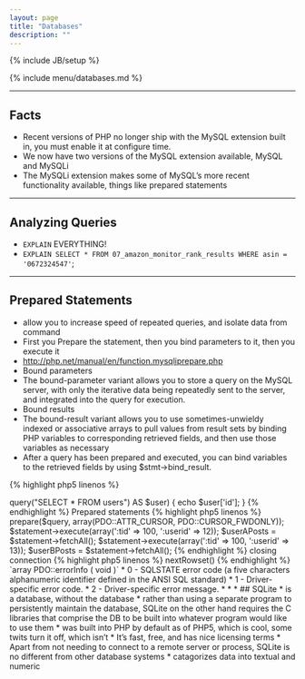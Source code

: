 ```yaml
---
layout: page
title: "Databases"
description: ""
---
```

{% include JB/setup %}

{% include menu/databases.md %}


* * *

## Facts


* Recent versions of PHP no longer ship with the MySQL extension built in, you must enable it at configure time.
* We now have two versions of the MySQL extension available, MySQL and MySQLi
* The MySQLi extension makes some of MySQL’s more recent functionality available, things like prepared statements


* * *

## Analyzing Queries


* `EXPLAIN` EVERYTHING!
* `EXPLAIN SELECT * FROM 07_amazon_monitor_rank_results WHERE asin = '0672324547'`;


* * *

## Prepared Statements


* allow you to increase speed of repeated queries, and isolate data from command
* First you Prepare the statement, then you bind parameters to it, then you execute it
* <http://php.net/manual/en/function.mysqliprepare.php>
* Bound parameters
* The bound-parameter variant allows you to store a query on the MySQL server, with only the iterative data being repeatedly sent to the server, and integrated into the query for execution. 
* Bound results
* The bound-result variant allows you to use sometimes-unwieldy indexed or associative arrays to pull values from result sets by binding PHP variables to corresponding retrieved fields, and then use those variables as necessary
* After a query has been prepared and executed, you can bind variables to the retrieved fields by using $stmt->bind_result.

{% highlight php5 linenos %}
<?php
boolean mysqli_stmt_bind_param (mysqli_stmt stmt, string types, mixed &var1 [, mixed &varN)
class mysqli_stmt {
    boolean bind_param (string types, mixed &var1 [, mixed &varN])
}

boolean mysqli_stmt_bind_result (mysqli_stmt stmt, mixed &var1 [, mixed &varN])

class mysqli_stmt {
    boolean bind_result (mixed &var1 [, mixed &varN])
}
{% endhighlight %}

* * *

## Mysqli


{% highlight php5 linenos %}
<?php
$link = mysqli_connect("localhost", "u", "p", "ex");
$city = "Montreal";
$stmt = mysqli_stmt_init($link);
if ($stmt = mysqli_stmt_prepare ($stmt, "SELECT Province FROM City WHERE Name=?"))
{
mysqli_stmt_bind_param($stmt, "s", $city);
mysqli_stmt_execute($stmt);
mysqli_stmt_bind_result($stmt, $province);
mysqli_stmt_fetch($stmt);
printf("%s is in district %s\n", $city, $province);
mysqli_stmt_close($stmt);
}
mysqli_close($link);
{% endhighlight %}


* * *

## Transactions


Allow you to merge multiple queries into one atomic operation, either they ALL execute successfully, or none do

{% highlight mysql linenos %}
BEGIN TRANSACTION #name;
 ... queries here
COMMIT;
{% endhighlight %}

* * *

## PDO


* [PHP Data Objects](http://php.net/pdo)
* consistent object oriented method to interact with various databases
* database specific PDO driver must also be installed

{% highlight php5 linenos %}
<?php
$pdoConnection = new PDO('mysql:host=localhost;dbname=example', USERNAME, PASSWORD);
foreach ($pdoConnection->query("SELECT * FROM users") AS $user) { echo $user['id']; }
{% endhighlight %}


Prepared statements


{% highlight php5 linenos %}
<?php
$query = "SELECT * FROM posts WHERE topicID = :tid AND poster = :userid";
$statement = $pdoConnection->prepare($query, array(PDO::ATTR_CURSOR, PDO::CURSOR_FWDONLY));
$statement->execute(array(':tid' => 100, ':userid' => 12));
$userAPosts = $statement->fetchAll();
$statement->execute(array(':tid' => 100, ':userid' => 13));
$userBPosts = $statement->fetchAll();
{% endhighlight %}

closing connection

{% highlight php5 linenos %}
<?php
$pdoConnection = null; // 
{% endhighlight %}

{% highlight php5 linenos %}
<?php
PDOStatement->nextRowset()
{% endhighlight %}

`array PDO::errorInfo ( void )`
* 0 - SQLSTATE error code (a five characters alphanumeric identifier defined in the ANSI SQL standard)
* 1 - Driver-specific error code.
* 2 - Driver-specific error message.



* * *

## SQLite


* is a database, without the database
* rather than using a separate program to persistently maintain the database, SQLite on the other hand requires the C libraries that comprise the DB to be built into whatever program would like to use them
* was built into PHP by default as of PHP5, which is cool, some twits turn it off, which isn’t
* It’s fast, free, and has nice licensing terms
* Apart from not needing to connect to a remote server or process, SQLite is no different from other database systems
* catagorizes data into textual and numeric
